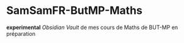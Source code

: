 # SamSamFR-ButMP-Maths
**experimental** _Obsidian Vault_ de mes cours de Maths de BUT-MP en préparation
